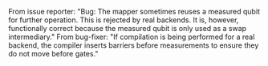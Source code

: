 From issue reporter: "Bug: The mapper sometimes reuses a measured qubit for further operation. This is rejected by real backends. It is, however, functionally correct because the measured qubit is only used as a swap intermediary." From bug-fixer: "If compilation is being performed for a real backend, the compiler inserts barriers before measurements to ensure they do not move before gates."